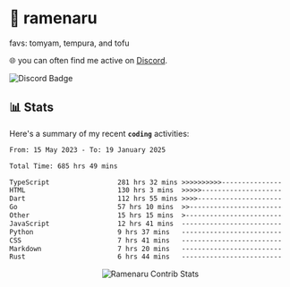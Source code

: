 # 🍜 ramenaru
favs: tomyam, tempura, and tofu

🌐 you can often find me active on [Discord](https://discordapp.com/users/503291004200157185).

![Discord Badge](https://dcbadge.vercel.app/api/shield/503291004200157185)

## 📊 Stats

Here's a summary of my recent **`coding`** activities:

<!--START_SECTION:waka-->

```txt
From: 15 May 2023 - To: 19 January 2025

Total Time: 685 hrs 49 mins

TypeScript                 281 hrs 32 mins >>>>>>>>>>---------------   41.05 %
HTML                       130 hrs 3 mins  >>>>>--------------------   18.96 %
Dart                       112 hrs 55 mins >>>>---------------------   16.47 %
Go                         57 hrs 10 mins  >>-----------------------   08.34 %
Other                      15 hrs 15 mins  >------------------------   02.22 %
JavaScript                 12 hrs 41 mins  -------------------------   01.85 %
Python                     9 hrs 37 mins   -------------------------   01.40 %
CSS                        7 hrs 41 mins   -------------------------   01.12 %
Markdown                   7 hrs 20 mins   -------------------------   01.07 %
Rust                       6 hrs 44 mins   -------------------------   00.98 %
```

<!--END_SECTION:waka-->

<div style="text-align: center;">
   <img align="center" src="https://github-readme-streak-stats.herokuapp.com/?user=Ramenaru&theme=dark&card_width=520" alt="Ramenaru Contrib Stats" />
</div>

